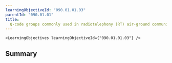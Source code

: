 ```yaml
---
learningObjectiveId: "090.01.01.03"
parentId: "090.01.01"
title:
  Q-code groups commonly used in radiotelephony (RT) air-ground communications
---
```


```tsx eval
<LearningObjectives learningObjectiveId={"090.01.01.03"} />
```

## Summary
